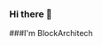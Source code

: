 ### Hi there 👋
###I'm BlockArchitech

<!--
**BlockArchitech/BlockArchitech** is a ✨ _special_ ✨ repository because its `README.md` (this file) appears on your GitHub profile.

Here are some ideas to get you started:

- 🔭 I’m currently working on a discord bot written in python.
- 🌱 I’m currently learning how to program in java and ruby.
- 📫 How to reach me: Discord @ GibbieMonster#6242
-->
